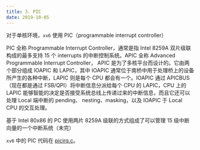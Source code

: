 ```yaml
---
title: 3. PIC
date: 2019-10-05
---
```


对于单核环境，`xv6` 使用 PIC（programmable interrupt controller） 

PIC 全称 Programmable Interrupt Controller，通常是指 Intel 8259A 双片级联构成的最多支持 15 个 interrupts 的中断控制系统。APIC 全称 Advanced Programmable Interrupt Controller， APIC 是为了多核平台而设计的。它由两个部分组成 IOAPIC 和 LAPIC，其中 IOAPIC 通常位于南桥中用于处理桥上的设备所产生的各种中断，LAPIC 则是每个 CPU 都会有一个。IOAPIC 通过 APICBUS（现在都是通过 FSB/QPI）将中断信息分派给每个 CPU 的 LAPIC，CPU 上的 LAPIC 能够智能的决定是否接受系统总线上传递过来的中断信息，而且它还可以处理 Local 端中断的 pending、 nesting、masking，以及 IOAPIC 于 Local CPU 的交互处理。 

基于 Intel 80x86 的 PC 使用两片 8259A 级联的方式组成了可以管理 15 级中断向量的一个中断系统（未完）

`xv6` 中的 PIC 代码在 [picirq.c](https://github.com/professordeng/xv6-expansion/blob/master/picirq.c)。

